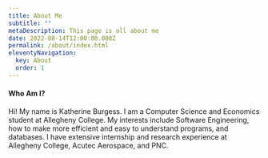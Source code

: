 ```yaml
---
title: About Me
subtitle: ""
metaDescription: This page is all about me
date: 2022-08-14T12:00:00.000Z
permalink: /about/index.html
eleventyNavigation:
  key: About
  order: 1
---
```

#### Who Am I?

Hi! My name is Katherine Burgess. I am a Computer Science and Economics student at Allegheny College. My interests include Software Engineering, how to make more efficient and easy to understand programs, and databases. I have extensive internship and research experience at Allegheny College, Acutec Aerospace, and PNC. 
